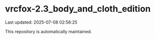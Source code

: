 # vrcfox-2.3_body_and_cloth_edition

Last updated: 2025-07-08 02:56:25

This repository is automatically maintained.
